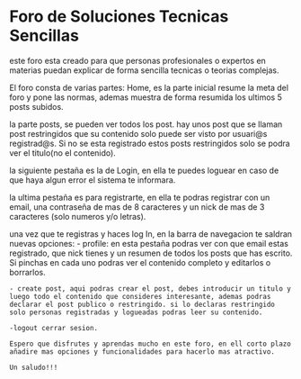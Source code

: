 # Foro de Soluciones Tecnicas Sencillas

este foro esta creado para que personas profesionales o expertos en materias puedan explicar de forma sencilla tecnicas o teorias complejas.

El foro consta de varias partes:
Home, es la parte inicial resume la meta del foro y pone las normas, ademas muestra de forma resumida los ultimos 5 posts subidos.

la parte posts, se pueden ver todos los post. hay unos post que se llaman post restringidos que su contenido solo puede ser visto por usuari@s registrad@s. Si no se esta registrado estos posts restringidos solo se podra ver el titulo(no el contenido).

la siguiente pestaña es la de Login, en ella te puedes loguear en caso de que haya algun error el sistema te informara.

la ultima pestaña es para registrarte, en ella te podras registrar con un email, una contraseña de mas de 8 caracteres y un nick de mas de 3 caracteres (solo numeros y/o letras).

una vez que te registras y haces log In, en la barra de navegacion te saldran nuevas opciones:
    - profile: en esta pestaña podras ver con que email estas registrado, que nick tienes y un resumen de todos los posts que has escrito. Si pinchas en cada uno podras ver el contenido completo y editarlos o borrarlos.

    - create post, aqui podras crear el post, debes introducir un titulo y luego todo el contenido que consideres interesante, ademas podras declarar el post publico o restringido. si lo declaras restringido solo personas registradas y logueadas podras leer su contenido.

    -logout cerrar sesion.

    Espero que disfrutes y aprendas mucho en este foro, en ell corto plazo añadire mas opciones y funcionalidades para hacerlo mas atractivo.

    Un saludo!!!
    

